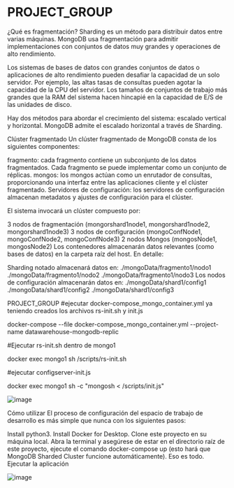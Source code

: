 # PROJECT_GROUP

¿Qué es fragmentación?
Sharding es un método para distribuir datos entre varias máquinas. MongoDB usa fragmentación para admitir implementaciones con conjuntos de datos muy grandes y operaciones de alto rendimiento.

Los sistemas de bases de datos con grandes conjuntos de datos o aplicaciones de alto rendimiento pueden desafiar la capacidad de un solo servidor. Por ejemplo, las altas tasas de consultas pueden agotar la capacidad de la CPU del servidor. Los tamaños de conjuntos de trabajo más grandes que la RAM del sistema hacen hincapié en la capacidad de E/S de las unidades de disco.

Hay dos métodos para abordar el crecimiento del sistema: escalado vertical y horizontal. MongoDB admite el escalado horizontal a través de Sharding.

Clúster fragmentado
Un clúster fragmentado de MongoDB consta de los siguientes componentes:

fragmento: cada fragmento contiene un subconjunto de los datos fragmentados. Cada fragmento se puede implementar como un conjunto de réplicas.
mongos: los mongos actúan como un enrutador de consultas, proporcionando una interfaz entre las aplicaciones cliente y el clúster fragmentado.
Servidores de configuración: los servidores de configuración almacenan metadatos y ajustes de configuración para el clúster.

El sistema invocará un clúster compuesto por:

3 nodos de fragmentación (mongorshard1node1, mongorshard1node2, mongorshard1node3)
3 nodos de configuración (mongoConfNode1, mongoConfNode2, mongoConfNode3)
2 nodos Mongos (mongosNode1, mongosNode2)
Los contenedores almacenarán datos relevantes (como bases de datos) en la carpeta raíz del host. En detalle:

Sharding notado almacenará datos en:
./mongoData/fragmento1/nodo1
./mongoData/fragmento1/nodo2
./mongoData/fragmento1/nodo3
Los nodos de configuración almacenarán datos en:
./mongoData/shard1/config1
./mongoData/shard1/config2
./mongoData/shard1/config3

PROJECT_GROUP
#ejecutar  docker-compose_mongo_container.yml ya teniendo creados los archivos rs-init.sh y init.js

docker-compose --file docker-compose_mongo_container.yml --project-name datawarehouse-mongodb-replic

#Ejecutar rs-init.sh dentro de mongo1

docker exec mongo1 sh /scripts/rs-init.sh

#ejecutar configserver-init.js

docker exec mongo1 sh -c "mongosh < /scripts/init.js"


![image](https://github.com/Amy-Sanchez/PROJECT_GROUP/assets/65546803/e237cfba-5b4d-4805-9f3b-a2144cbcb056)

Cómo utilizar
El proceso de configuración del espacio de trabajo de desarrollo es más simple que nunca con los siguientes pasos:

Install python3.
Install Docker for Desktop.
Clone este proyecto en su máquina local.
Abra la terminal y asegúrese de estar en el directorio raíz de este proyecto, ejecute el comando docker-compose up (esto hará que MongoDB Sharded Cluster funcione automáticamente). Eso es todo.
Ejecutar la aplicación

![image](https://github.com/Amy-Sanchez/PROJECT_GROUP/assets/65546803/97354d37-4002-422a-8602-3899461318d2)
